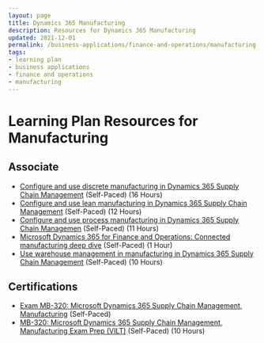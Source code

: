 ```yaml
---
layout: page
title: Dynamics 365 Manufacturing
description: Resources for Dynamics 365 Manufacturing
updated: 2021-12-01
permalink: /business-applications/finance-and-operations/manufacturing
tags:
- learning plan
- business applications
- finance and operations
- manufacturing
---
```


# Learning Plan Resources for Manufacturing

## Associate

* [Configure and use discrete manufacturing in Dynamics 365 Supply Chain Management](https://docs.microsoft.com/en-us/learn/paths/configure-use-discrete-manufacturing-dyn365-supply-chain-mgmt/) (Self-Paced) (16 Hours)
* [Configure and use lean manufacturing in Dynamics 365 Supply Chain Management](https://docs.microsoft.com/en-us/learn/paths/configure-use-lean-manufacturing-dyn365-supply-chain-mgmt/) (Self-Paced) (12 Hours)
* [Configure and use process manufacturing in Dynamics 365 Supply Chain Managemen](https://docs.microsoft.com/en-us/learn/paths/configure-use-process-manufacturing-dyn365-supply-chain-mgmt/) (Self-Paced) (11 Hours)
* [Microsoft Dynamics 365 for Finance and Operations: Connected manufacturing deep dive](https://www.youtube.com/watch?v=9IcMmeVerLA) (Self-Paced) (1 Hour)
* [Use warehouse management in manufacturing in Dynamics 365 Supply Chain Management](https://docs.microsoft.com/en-us/learn/paths/use-warehouse-manufacturing-dyn365-supply-chain-mgmt/) (Self-Paced) (10 Hours)

## Certifications

* [Exam MB-320: Microsoft Dynamics 365 Supply Chain Management, Manufacturing](https://docs.microsoft.com/en-us/learn/certifications/exams/mb-320) (Self-Paced)
* [MB-320: Microsoft Dynamics 365 Supply Chain Management, Manufacturing Exam Prep (VILT)](https://partner.microsoft.com/en-us/training/assets/collection/mb-320-microsoft-dynamics-365-supply-chain-management-manufacturing#/) (Self-Paced) (10 Hours)
